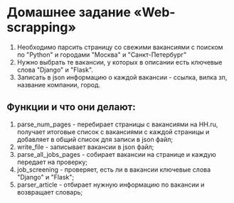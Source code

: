 # Домашнее задание «Web-scrapping»

1. Необходимо парсить страницу со свежими вакансиями с поиском по "Python" и городами "Москва" и "Санкт-Петербург" 
2. Нужно выбрать те вакансии, у которых в описании есть ключевые слова "Django" и "Flask".
3. Записать в json информацию о каждой вакансии - ссылка, вилка зп, название компании, город.

## Функции и что они делают:
1. parse_num_pages - перебирает страницы с вакансиями на HH.ru, получает итоговые список с вакансиями с каждой страницы и добавляет в общий список для записи в json файл;
2. write_file - записывает вакансии в json файл;
3. parse_all_jobs_pages - собирает вакансии на странице и каждую передает на проверку;
4. job_screening - проверяет, есть ли в вакансии ключевые слова "Django" и "Flask";
5. parser_article - отбирает нужную информацию по вакансии и возвращает словарь;
